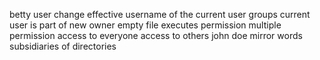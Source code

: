 betty user change
effective username of the current user
groups current user is part of
new owner
empty file
executes permission
multiple permission
access to everyone
access to others
john doe
mirror words
subsidiaries of directories
